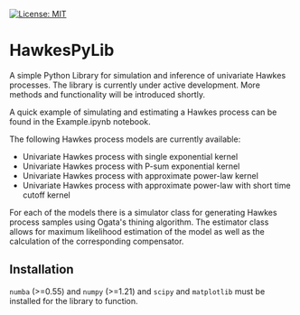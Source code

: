 [![License: MIT](https://img.shields.io/badge/License-MIT-blue.svg)](https://opensource.org/licenses/MIT)

# HawkesPyLib
A simple Python Library for simulation and inference of univariate Hawkes processes. The library is currently under active development. More methods and functionality will be introduced shortly.

A quick example of simulating and estimating a Hawkes process can be found in the Example.ipynb notebook.

The following Hawkes process models are currently available:
- Univariate Hawkes process with single exponential kernel
- Univariate Hawkes process with P-sum exponential kernel
- Univariate Hawkes process with approximate power-law kernel
- Univariate Hawkes process with approximate power-law with short time cutoff kernel

For each of the models there is a simulator class for generating Hawkes process samples using Ogata's thining algorithm.
The estimator class allows for maximum likelihood estimation of the model as well as the calculation of the corresponding compensator.

## Installation
`numba` (>=0.55) and `numpy` (>=1.21) and `scipy` and `matplotlib` must be installed for the library to function.
